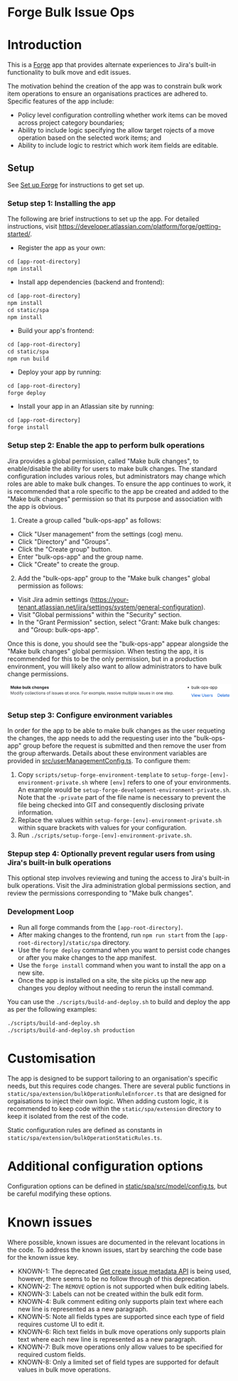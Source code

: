 # Forge Bulk Issue Ops

# Introduction

This is a [Forge](https://developer.atlassian.com/platform/forge) app that provides alternate experiences to Jira's built-in functionality to bulk move and edit issues. 

The motivation behind the creation of the app was to constrain bulk work item operations to ensure an organisations practices are adhered to. Specific features of the app include:

* Policy level configuration controlling whether work items can be moved across project category boundaries;
* Ability to include logic specifying the allow target rojects of a move operation based on the selected work items; and
* Ability to include logic to restrict which work item fields are editable.


## Setup

See [Set up Forge](https://developer.atlassian.com/platform/forge/set-up-forge/) for instructions to get set up.

### Setup step 1: Installing the app

The following are brief instructions to set up the app. For detailed instructions, visit https://developer.atlassian.com/platform/forge/getting-started/.

- Register the app as your own:
```
cd [app-root-directory]
npm install
```

- Install app dependencies (backend and frontend):
```
cd [app-root-directory]
npm install
cd static/spa
npm install
```

- Build your app's frontend:
```
cd [app-root-directory]
cd static/spa
npm run build
```

- Deploy your app by running:
```
cd [app-root-directory]
forge deploy
```

- Install your app in an Atlassian site by running:
```
cd [app-root-directory]
forge install
```

### Setup step 2: Enable the app to perform bulk operations

Jira provides a global permission, called "Make bulk changes", to enable/disable the ability for users to make bulk changes. The standard configuration includes various roles, but administrators may change which roles are able to make bulk changes. To ensure the app continues to work, it is recommended that a role specific to the app be created and added to the "Make bulk changes" permission so that its purpose and association with the app is obvious.

1. Create a group called "bulk-ops-app" as follows:
* Click "User management" from the settings (cog) menu.
* Click "Directory" and "Groups".
* Click the "Create group" button.
* Enter "bulk-ops-app" and the group name.
* Click "Create" to create the group.

2. Add the "bulk-ops-app" group to the "Make bulk changes" global permission as follows:
* Visit Jira admin settings (https://your-tenant.atlassian.net/jira/settings/system/general-configuration).
* Visit "Global permissions" within the "Security" section.
* In the "Grant Permission" section, select "Grant: Make bulk changes: and "Group: bulk-ops-app". 

Once this is done, you should see the "bulk-ops-app" appear alongside the "Make bulk changes" global permission. When testing the app, it is recommended for this to be the only permission, but in a production environment, you will likely also want to allow administrators to have bulk change permissions.

![Make bulk changes configuration](./make-bulk-changes-global-permission.png)


### Setup step 3: Configure environment variables

In order for the app to be able to make bulk changes as the user requeting the changes, the app needs to add the requesting user into the "bulk-ops-app" group before the request is submitted and then remove the user from the group afterwards. Details about these environment variables are provided in [src/userManagementConfig.ts](./src/userManagementConfig.ts). To configure them:

1. Copy `scripts/setup-forge-environment-template` to `setup-forge-[env]-environment-private.sh` where `[env]` refers to one of your environments. An example would be `setup-forge-development-environment-private.sh`. Note that the `-private` part of the file name is necessary to prevent the file being checked into GIT and consequently disclosing private information.
2. Replace the values within `setup-forge-[env]-environment-private.sh` within square brackets with values for your configuration.
3. Run `./scripts/setup-forge-[env]-environment-private.sh`.

### Stepup step 4: Optionally prevent regular users from using Jira's built-in bulk operations

This optional step involves reviewing and tuning the access to Jira's built-in bulk operations. Visit the Jira administration global permissions section, and review the permissions corresponding to "Make bulk changes".

### Development Loop

- Run all forge commands from the `[app-root-directory]`.
- After making changes to the frontend, run `npm run start` from the `[app-root-directory]/static/spa` directory.
- Use the `forge deploy` command when you want to persist code changes or after you make changes to the app manifest.
- Use the `forge install` command when you want to install the app on a new site.
- Once the app is installed on a site, the site picks up the new app changes you deploy without needing to rerun the install command.

You can use the `./scripts/build-and-deploy.sh` to build and deploy the app as per the following examples:

```
./scripts/build-and-deploy.sh
./scripts/build-and-deploy.sh production
```

# Customisation

The app is designed to be support tailoring to an organisation's specific needs, but this requires code changes. There are several public functions in `static/spa/extension/bulkOperationRuleEnforcer.ts` that are designed for orgaisations to inject their own logic. When adding custom logic, it is recommended to keep code within the `static/spa/extension` directory to keep it isolated from the rest of the code.

Static configuration rules are defined as constants in `static/spa/extension/bulkOperationStaticRules.ts`.

# Additional configuration options

Configuration options can be defined in [static/spa/src/model/config.ts](static/spa/src/model/config.ts), but be careful modifying these options.

# Known issues

Where possible, known issues are documented in the relevant locations in the code. To address the known issues, start by searching the code base for the known issue key.

* KNOWN-1: The deprecated [Get create issue metadata API](https://developer.atlassian.com/cloud/jira/platform/rest/v3/api-group-issues/#api-rest-api-3-issue-createmeta-get) is being used, however, there seems to be no follow through of this deprecation.
* KNOWN-2: The `REMOVE` option is not supported when bulk editing labels.
* KNOWN-3: Labels can not be created within the bulk edit form.
* KNOWN-4: Bulk comment editing only supports plain text where each new line is represented as a new paragraph.
* KNOWN-5: Note all fields types are supported since each type of field requires custome UI to edit it.
* KNOWN-6: Rich text fields in bulk move operations only supports plain text where each new line is represented as a new paragraph.
* KNOWN-7: Bulk move operations only allow values to be specified for required custom fields.
* KNOWN-8: Only a limited set of field types are supported for default values in bulk move operations.
